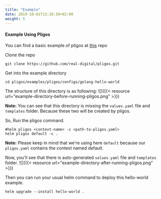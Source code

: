 ```yaml
---
title: "Example"
date: 2019-10-01T13:26:58+02:00
weight: 5
---
```


#### Example Using Pligos

You can find a basic example of pligos at [this](https://github.com/real-digital/pligos/tree/master/examples/pligos/configs/golang-hello-world) repo 

Clone the repo
```
git clone https://github.com/real-digital/pligos.git
```

Get into the example directory
```
cd pligos/examples/pligos/configs/golang-hello-world
```

The structure of this directory is as following:
![]({{< resource url="example-directory-before-running-pligos.png" >}})

**Note:** You can see that this directory is missing the `values.yaml` file and `templates` folder. Because these two will be created by pligos. 

So, Run the pligos command. 

```
#helm pligos <context-name> -c <path-to-pligos.yaml>
helm pligos default -c .
```
**Note:** Please keep in mind that we're using here `default` because our `pligos.yaml` contains the context named default.

Now, you'll see that there is auto-generated `values.yaml` file and `templates` folder.
![]({{< resource url="example-directory-after-running-pligos.png" >}})

Then you can run your usual helm command to deploy this hello-world example.
```
helm upgrade --install hello-world .
```